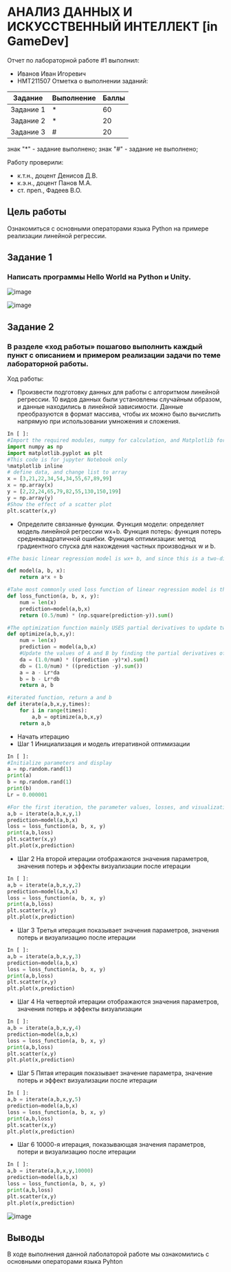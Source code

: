 # АНАЛИЗ ДАННЫХ И ИСКУССТВЕННЫЙ ИНТЕЛЛЕКТ [in GameDev]
Отчет по лабораторной работе #1 выполнил:
- Иванов Иван Игоревич
- НМТ211507
Отметка о выполнении заданий:

| Задание | Выполнение | Баллы |
| ------ | ------ | ------ |
| Задание 1 | * | 60 |
| Задание 2 | * | 20 |
| Задание 3 | # | 20 |

знак "*" - задание выполнено; знак "#" - задание не выполнено;

Работу проверили:
- к.т.н., доцент Денисов Д.В.
- к.э.н., доцент Панов М.А.
- ст. преп., Фадеев В.О.

## Цель работы
Ознакомиться с основными операторами языка Python на примере реализации линейной регрессии.

## Задание 1
### Написать программы Hello World на Python и Unity. 
![image](https://user-images.githubusercontent.com/114512949/192598747-97beff65-b7f2-4ca7-9b06-52bf4f286749.png)

![image](https://user-images.githubusercontent.com/114512949/192605640-b1c46e93-6a55-4dff-bda2-74037532ee40.png)

## Задание 2
### В разделе «ход работы» пошагово выполнить каждый пункт с описанием и примером реализации задачи по теме лабораторной работы.
Ход работы:
- Произвести подготовку данных для работы с алгоритмом линейной регрессии. 10 видов данных были установлены случайным образом, и данные находились в линейной зависимости. Данные преобразуются в формат массива, чтобы их можно было вычислить напрямую при использовании умножения и сложения.

```py
In [ ]:
#Import the required modules, numpy for calculation, and Matplotlib for drawing
import numpy as np
import matplotlib.pyplot as plt
#This code is for jupyter Notebook only
%matplotlib inline
# define data, and change list to array
x = [3,21,22,34,54,34,55,67,89,99]
x = np.array(x)
y = [2,22,24,65,79,82,55,130,150,199]
y = np.array(y)
#Show the effect of a scatter plot
plt.scatter(x,y)
```

- Определите связанные функции. Функция модели: определяет модель линейной регрессии wx+b. Функция потерь: функция потерь среднеквадратичной ошибки. Функция оптимизации: метод градиентного спуска для нахождения частных производных w и b.
```py
#The basic linear regression model is wx+ b, and since this is a two-dimensional space, the model is ax+ b

def model(a, b, x):
    return a*x + b

#Tahe most commonly used loss function of linear regression model is the loss function of mean variance difference
def loss_function(a, b, x, y):
    num = len(x)
    prediction=model(a,b,x)
    return (0.5/num) * (np.square(prediction-y)).sum()

#The optimization function mainly USES partial derivatives to update two parameters a and b
def optimize(a,b,x,y):
    num = len(x)
    prediction = model(a,b,x)
    #Update the values of A and B by finding the partial derivatives of the loss function on a and b
    da = (1.0/num) * ((prediction -y)*x).sum()
    db = (1.0/num) * ((prediction -y).sum())
    a = a - Lr*da
    b = b - Lr*db
    return a, b

#iterated function, return a and b
def iterate(a,b,x,y,times):
    for i in range(times):
        a,b = optimize(a,b,x,y)
    return a,b
```

 - Начать итерацию
-  Шаг 1 Инициализация и модель итеративной оптимизации
```py
In [ ]:
#Initialize parameters and display
a = np.random.rand(1)
print(a)
b = np.random.rand(1)
print(b)
Lr = 0.000001

#For the first iteration, the parameter values, losses, and visualization after the iteration are displayed
a,b = iterate(a,b,x,y,1)
prediction=model(a,b,x)
loss = loss_function(a, b, x, y)
print(a,b,loss)
plt.scatter(x,y)
plt.plot(x,prediction)
```
- Шаг 2 На второй итерации отображаются значения параметров, значения потерь и эффекты визуализации после итерации
```py
In [ ]:
a,b = iterate(a,b,x,y,2)
prediction=model(a,b,x)
loss = loss_function(a, b, x, y)
print(a,b,loss)
plt.scatter(x,y)
plt.plot(x,prediction)
```
- Шаг 3 Третья итерация показывает значения параметров, значения потерь и визуализацию после итерации
```py
In [ ]:
a,b = iterate(a,b,x,y,3)
prediction=model(a,b,x)
loss = loss_function(a, b, x, y)
print(a,b,loss)
plt.scatter(x,y)
plt.plot(x,prediction)
```
- Шаг 4 На четвертой итерации отображаются значения параметров, значения потерь и эффекты визуализации
```py
In [ ]:
a,b = iterate(a,b,x,y,4)
prediction=model(a,b,x)
loss = loss_function(a, b, x, y)
print(a,b,loss)
plt.scatter(x,y)
plt.plot(x,prediction)
```
- Шаг 5 Пятая итерация показывает значение параметра, значение потерь и эффект визуализации после итерации
```py
In [ ]:
a,b = iterate(a,b,x,y,5)
prediction=model(a,b,x)
loss = loss_function(a, b, x, y)
print(a,b,loss)
plt.scatter(x,y)
plt.plot(x,prediction)
```
- Шаг 6 10000-я итерация, показывающая значения параметров, потери и визуализацию после итерации
```py
In [ ]:
a,b = iterate(a,b,x,y,10000)
prediction=model(a,b,x)
loss = loss_function(a, b, x, y)
print(a,b,loss)
plt.scatter(x,y)
plt.plot(x,prediction)
```
![image](https://user-images.githubusercontent.com/114512949/192608577-3d2f316e-b128-4525-a302-ff58f1cc7e2e.png)


## Выводы

В ходе выполнения данной лаболаторой работе мы ознакомились с основными операторами языка Pyhton
